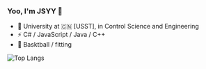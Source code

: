 ### Yoo, I'm JSYY 👋

- 🍻 University at 🇨🇳 [USST], in Control Science and Engineering
- ⚡ C# / JavaScript / Java / C++
- 🏃 Basktball / fitting

![Top Langs](https://github-readme-stats.vercel.app/api/top-langs/?username=JSYY&hide_progress=true&layout=compact)
